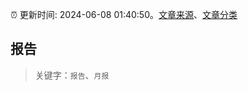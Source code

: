 :alarm_clock: 更新时间: 2024-06-08 01:40:50。[文章来源](/README.md)、[文章分类](/TAGS.md)

## 报告


> 关键字：`报告`、`月报`



